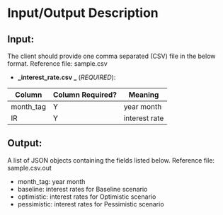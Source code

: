 # Input/Output Description

## Input:
The client should provide one comma separated (CSV) file in the below format. Reference file: sample.csv

- **_interest_rate.csv _** (*REQUIRED*):

| Column               | Column Required? | Meaning                                     |
|----------------------|------------------|---------------------------------------------|
| month_tag            | Y                | year month                                  |
| IR                   | Y                | interest rate                               |
	
## Output:
A list of JSON objects containing the fields listed below. Reference file: sample.csv.out
   - month_tag: year month
   - baseline: interest rates for Baseline scenario
   - optimistic: interest rates for Optimistic scenario
   - pessimistic: interest rates for Pessimistic scenario
